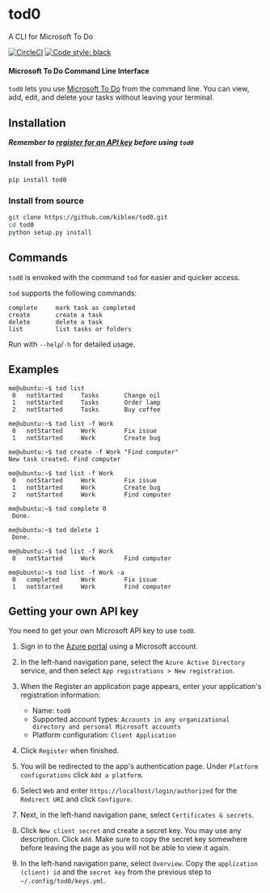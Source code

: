 tod0
====

A CLI for Microsoft To Do

[![CircleCI](https://circleci.com/gh/kiblee/tod0.svg?style=svg&circle-token=7c223e0b25b7428107e841926315e74478cacb55)](https://circleci.com/gh/kiblee/tod0)
<a href="https://github.com/psf/black"><img alt="Code style: black" src="https://img.shields.io/badge/code%20style-black-000000.svg"></a>

#### Microsoft To Do Command Line Interface

`tod0` lets you use [Microsoft To Do](https://todo.microsoft.com/) from the command line. 
You can view, add, edit, and delete your tasks without leaving your terminal. 


Installation
------------

***Remember to [register for an API key](https://github.com/kiblee/tod0#getting-your-own-api-key) before using `tod0`***

### Install from PyPI

```sh
pip install tod0
```

### Install from source

```sh
git clone https://github.com/kiblee/tod0.git
cd tod0
python setup.py install
```


Commands
--------
`tod0` is envoked with the command `tod` for easier and quicker access.

`tod` supports the following commands:

    complete     mark task as completed
    create       create a task
    delete       delete a task
    list         list tasks or folders
    
 
Run with `--help`/`-h` for detailed usage.


Examples
--------
```console
me@ubuntu:~$ tod list
 0   notStarted 	Tasks      	Change oil
 1   notStarted 	Tasks      	Order lamp
 2   notStarted 	Tasks      	Buy coffee

me@ubuntu:~$ tod list -f Work
 0   notStarted 	Work      	Fix issue
 1   notStarted 	Work      	Create bug
 
me@ubuntu:~$ tod create -f Work "Find computer"
New task created. Find computer
 
me@ubuntu:~$ tod list -f Work
 0   notStarted 	Work      	Fix issue
 1   notStarted 	Work      	Create bug
 2   notStarted 	Work      	Find computer
 
me@ubuntu:~$ tod complete 0
 Done.
 
me@ubuntu:~$ tod delete 1 
 Done.
 
me@ubuntu:~$ tod list -f Work
 0   notStarted 	Work      	Find computer
 
me@ubuntu:~$ tod list -f Work -a
 0   completed  	Work      	Fix issue
 1   notStarted 	Work      	Find computer
```


Getting your own API key
------------------------

You need to get your own Microsoft API key to use `tod0`. 
  1. Sign in to the [Azure portal](https://portal.azure.com/) using a Microsoft account.
  2. In the left-hand navigation pane, select the `Azure Active Directory` service, and then select `App registrations > New registration`.
  3. When the Register an application page appears, enter your application's registration information:
     - Name: `tod0`
     - Supported account types: `Accounts in any organizational directory and personal Microsoft accounts`
     - Platform configuration: `Client Application`
  4. Click `Register` when finished.
  5. You will be redirected to the app's authentication page. Under `Platform configurations` click `Add a platform`. 
  6. Select `Web` and enter `https://localhost/login/authorized` for the `Redirect URI` and click `Configure`.
  
  7. Next, in the left-hand navigation pane, select `Certificates & secrets`.
  6. Click `New client secret` and create a secret key. You may use any description. Click `Add`. Make sure to copy the secret key somewhere before leaving the page as you will not be able to view it again.
  7. In the left-hand navigation pane, select `Overview`. Copy the `application (client) id` and the `secret key` from the previous step to `~/.config/tod0/keys.yml`. 
  
